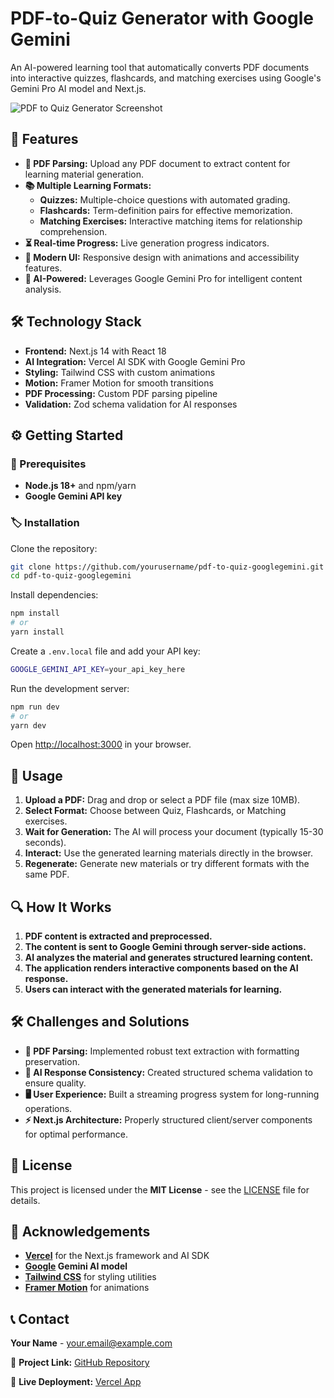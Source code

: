 # PDF-to-Quiz Generator with Google Gemini  

An AI-powered learning tool that automatically converts PDF documents into interactive quizzes, flashcards, and matching exercises using Google's Gemini Pro AI model and Next.js.  

![PDF to Quiz Generator Screenshot](https://example.com/screenshot.png)  

## 🚀 Features  

- **📝 PDF Parsing:** Upload any PDF document to extract content for learning material generation.  
- **📚 Multiple Learning Formats:**  
  - **Quizzes:** Multiple-choice questions with automated grading.  
  - **Flashcards:** Term-definition pairs for effective memorization.  
  - **Matching Exercises:** Interactive matching items for relationship comprehension.  
- **⏳ Real-time Progress:** Live generation progress indicators.  
- **🎨 Modern UI:** Responsive design with animations and accessibility features.  
- **🧠 AI-Powered:** Leverages Google Gemini Pro for intelligent content analysis.  

## 🛠️ Technology Stack  

- **Frontend:** Next.js 14 with React 18  
- **AI Integration:** Vercel AI SDK with Google Gemini Pro  
- **Styling:** Tailwind CSS with custom animations  
- **Motion:** Framer Motion for smooth transitions  
- **PDF Processing:** Custom PDF parsing pipeline  
- **Validation:** Zod schema validation for AI responses  

## ⚙️ Getting Started  

### 📌 Prerequisites  

- **Node.js 18+** and npm/yarn  
- **Google Gemini API key**  

### 🏷️ Installation  

Clone the repository:  
```sh
git clone https://github.com/yourusername/pdf-to-quiz-googlegemini.git
cd pdf-to-quiz-googlegemini
```

Install dependencies:  
```sh
npm install
# or
yarn install
```

Create a `.env.local` file and add your API key:  
```sh
GOOGLE_GEMINI_API_KEY=your_api_key_here
```

Run the development server:  
```sh
npm run dev
# or
yarn dev
```

Open [http://localhost:3000](http://localhost:3000) in your browser.  

## 🎯 Usage  

1. **Upload a PDF:** Drag and drop or select a PDF file (max size 10MB).  
2. **Select Format:** Choose between Quiz, Flashcards, or Matching exercises.  
3. **Wait for Generation:** The AI will process your document (typically 15-30 seconds).  
4. **Interact:** Use the generated learning materials directly in the browser.  
5. **Regenerate:** Generate new materials or try different formats with the same PDF.  

## 🔍 How It Works  

1. **PDF content is extracted and preprocessed.**  
2. **The content is sent to Google Gemini through server-side actions.**  
3. **AI analyzes the material and generates structured learning content.**  
4. **The application renders interactive components based on the AI response.**  
5. **Users can interact with the generated materials for learning.**  

## 🛠️ Challenges and Solutions  

- **📝 PDF Parsing:** Implemented robust text extraction with formatting preservation.  
- **🤖 AI Response Consistency:** Created structured schema validation to ensure quality.  
- **🖥️ User Experience:** Built a streaming progress system for long-running operations.  
- **⚡ Next.js Architecture:** Properly structured client/server components for optimal performance.  

## 📜 License  

This project is licensed under the **MIT License** - see the [LICENSE](LICENSE) file for details.  

## 🙌 Acknowledgements  

- **[Vercel](https://vercel.com/)** for the Next.js framework and AI SDK  
- **[Google](https://ai.google/) Gemini AI model**  
- **[Tailwind CSS](https://tailwindcss.com/)** for styling utilities  
- **[Framer Motion](https://www.framer.com/motion/)** for animations  

## 📞 Contact  

**Your Name** - [your.email@example.com](mailto:your.email@example.com)  

📌 **Project Link:** [GitHub Repository](https://github.com/yourusername/pdf-to-quiz-googlegemini)  

🚀 **Live Deployment:** [Vercel App](https://pdf-to-quiz-googlegemini.vercel.app)  
